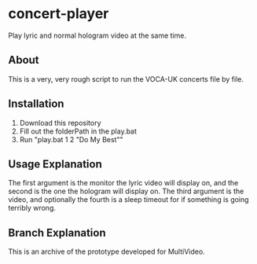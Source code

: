# concert-player

Play lyric and normal hologram video at the same time.

## About

This is a very, very rough script to run the VOCA-UK concerts file by file.

## Installation

1. Download this repository
2. Fill out the folderPath in the play.bat
3. Run "play.bat 1 2 "Do My Best""

## Usage Explanation

The first argument is the monitor the lyric video will display on, and the second is the one the hologram will display on. The third argument is the video, and optionally the fourth is a sleep timeout for if something is going terribly wrong.

## Branch Explanation

This is an archive of the prototype developed for MultiVideo.

